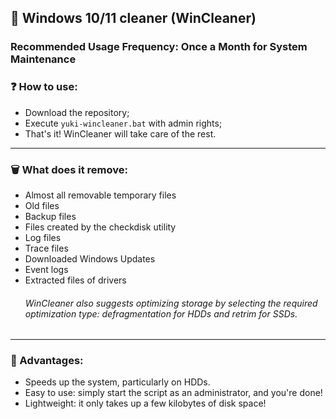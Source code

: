 ## 🧹 Windows 10/11 cleaner (WinCleaner)
### Recommended Usage Frequency: Once a Month for System Maintenance

### ❓ How to use:
- Download the repository;
- Execute <code>yuki-wincleaner.bat</code> with admin rights;
- That's it! WinCleaner will take care of the rest.

<hr>

### 🗑️ What does it remove:
- Almost all removable temporary files
- Old files
- Backup files
- Files created by the checkdisk utility
- Log files
- Trace files
- Downloaded Windows Updates
- Event logs
- Extracted files of drivers
  ###### WinCleaner also suggests optimizing storage by selecting the required optimization type: defragmentation for HDDs and retrim for SSDs.

<hr>

### 🚀 Advantages:
- Speeds up the system, particularly on HDDs.
- Easy to use: simply start the script as an administrator, and you're done!
- Lightweight: it only takes up a few kilobytes of disk space!
